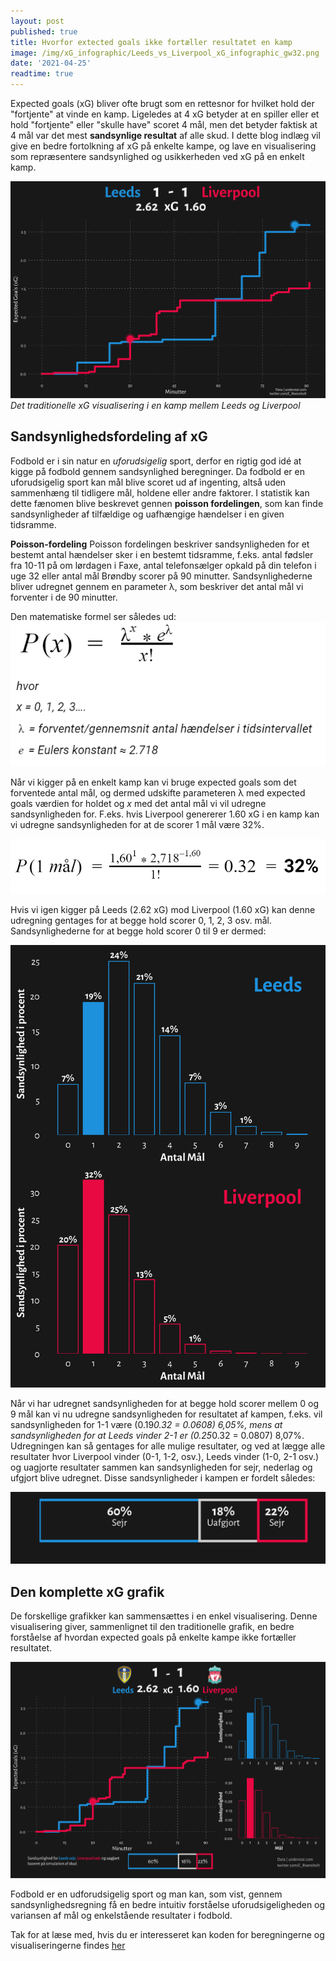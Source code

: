 ```yaml
---
layout: post
published: true
title: Hvorfor extected goals ikke fortæller resultatet en kamp
image: /img/xG_infographic/Leeds_vs_Liverpool_xG_infographic_gw32.png
date: '2021-04-25'
readtime: true
---
```


Expected goals (xG) bliver ofte brugt som en rettesnor for hvilket hold der "fortjente" at vinde en kamp. Ligeledes at 4 xG betyder at en spiller eller et hold "fortjente" eller "skulle have" scoret 4 mål, men det betyder faktisk at 4 mål var det mest **sandsynlige resultat** af alle skud. I dette blog indlæg vil give en bedre fortolkning af xG på enkelte kampe, og lave en visualisering som repræsentere sandsynlighed og usikkerheden ved xG på en enkelt kamp.

![alt text](/img/xG_infographic/Leeds_vs_Liverpool_xG_racechart_gw32.png)
_Det traditionelle xG visualisering i en kamp mellem Leeds og Liverpool_

## Sandsynlighedsfordeling af xG

Fodbold er i sin natur en _uforudsigelig_ sport, derfor en rigtig god idé at kigge på fodbold gennem sandsynlighed beregninger. Da fodbold er en uforudsigelig sport kan mål blive scoret ud af ingenting, altså uden sammenhæng til tidligere mål, holdene eller andre faktorer. I statistik kan dette fænomen blive beskrevet gennen __poisson fordelingen__, som kan finde sandsynligheder af tilfældige og uafhængige hændelser i en given tidsramme.

**Poisson-fordeling**
Poisson fordelingen beskriver sandsynligheden for et bestemt antal hændelser sker i en bestemt tidsramme, f.eks. antal fødsler fra 10-11 på om lørdagen i Faxe, antal telefonsælger opkald på din telefon i uge 32 eller antal mål Brøndby scorer på 90 minutter. Sandsynlighederne bliver udregnet gennem en parameter λ, som beskriver det antal mål vi forventer i de 90 minutter.

Den matematiske formel ser således ud:
![alt text](/img/xG_infographic/poisson.png)

Når vi kigger på en enkelt kamp kan vi bruge expected goals som det forventede antal mål, og dermed udskifte parameteren λ med expected goals værdien for holdet og _x_ med det antal mål vi vil udregne sandsynligheden for. F.eks. hvis Liverpool genererer 1.60 xG i en kamp kan vi udregne sandsynligheden for at de scorer 1 mål være 32%.

![alt text](/img/xG_infographic/poisson_calculated.png)

Hvis vi igen kigger på Leeds (2.62 xG) mod Liverpool (1.60 xG) kan denne udregning gentages for at begge hold scorer 0, 1, 2, 3 osv. mål. Sandsynlighederne for at begge hold scorer 0 til 9 er dermed:

![alt text](/img/xG_infographic/goal_probabilities_viz.png)

Når vi har udregnet sandsynligheden for at begge hold scorer mellem 0 og 9 mål kan vi nu udregne sandsynligheden for resultatet af kampen, f.eks. vil sandsynligheden for 1-1 være (0.19*0.32 = 0.0608) 6,05%, mens at sandsynligheden for at Leeds vinder 2-1 er (0.25*0.32 = 0.0807) 8,07%.
Udregningen kan så gentages for alle mulige resultater, og ved at lægge alle resultater hvor Liverpool vinder (0-1, 1-2, osv.), Leeds vinder (1-0, 2-1 osv.) og uagjorte resultater sammen kan sandsynligheden for sejr, nederlag og ufgjort blive udregnet. Disse sandsynligheder i kampen er fordelt således:

![alt text](/img/xG_infographic/win_probability_viz.png)

## Den komplette xG grafik

De forskellige grafikker kan sammensættes i en enkel visualisering. Denne visualisering giver, sammenlignet til den traditionelle grafik, en bedre forståelse af hvordan expected goals på enkelte kampe ikke fortæller resultatet. 

![alt text](/img/xG_infographic/Leeds_vs_Liverpool_xG_infographic_gw32.png)

Fodbold er en udforudsigelig sport og man kan, som vist, gennem sandsynlighedsregning få en bedre intuitiv forståelse uforudsigeligheden og variansen af mål og enkelstående resultater i fodbold.

Tak for at læse med, hvis du er interesseret kan koden for beregningerne og visualiseringerne findes [her](https://github.com/C-Roensholt/Improving-Match-xG-Infographics)